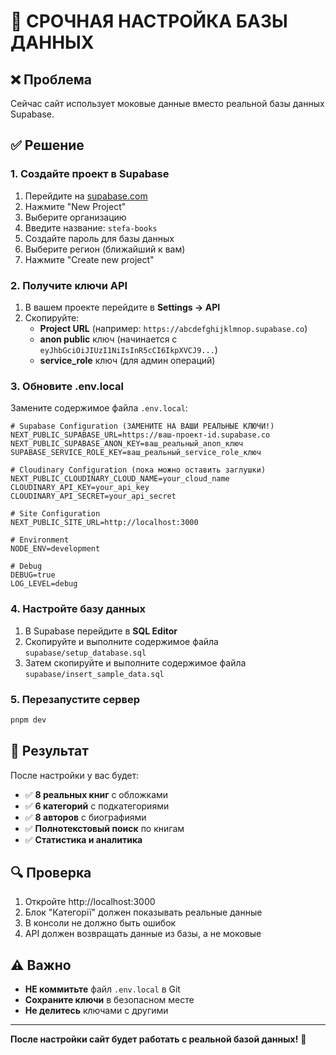 # 🚀 СРОЧНАЯ НАСТРОЙКА БАЗЫ ДАННЫХ

## ❌ Проблема
Сейчас сайт использует моковые данные вместо реальной базы данных Supabase.

## ✅ Решение

### 1. Создайте проект в Supabase

1. Перейдите на [supabase.com](https://supabase.com/dashboard)
2. Нажмите "New Project"
3. Выберите организацию
4. Введите название: `stefa-books`
5. Создайте пароль для базы данных
6. Выберите регион (ближайший к вам)
7. Нажмите "Create new project"

### 2. Получите ключи API

1. В вашем проекте перейдите в **Settings → API**
2. Скопируйте:
   - **Project URL** (например: `https://abcdefghijklmnop.supabase.co`)
   - **anon public** ключ (начинается с `eyJhbGciOiJIUzI1NiIsInR5cCI6IkpXVCJ9...`)
   - **service_role** ключ (для админ операций)

### 3. Обновите .env.local

Замените содержимое файла `.env.local`:

```env
# Supabase Configuration (ЗАМЕНИТЕ НА ВАШИ РЕАЛЬНЫЕ КЛЮЧИ!)
NEXT_PUBLIC_SUPABASE_URL=https://ваш-проект-id.supabase.co
NEXT_PUBLIC_SUPABASE_ANON_KEY=ваш_реальный_anon_ключ
SUPABASE_SERVICE_ROLE_KEY=ваш_реальный_service_role_ключ

# Cloudinary Configuration (пока можно оставить заглушки)
NEXT_PUBLIC_CLOUDINARY_CLOUD_NAME=your_cloud_name
CLOUDINARY_API_KEY=your_api_key
CLOUDINARY_API_SECRET=your_api_secret

# Site Configuration
NEXT_PUBLIC_SITE_URL=http://localhost:3000

# Environment
NODE_ENV=development

# Debug
DEBUG=true
LOG_LEVEL=debug
```

### 4. Настройте базу данных

1. В Supabase перейдите в **SQL Editor**
2. Скопируйте и выполните содержимое файла `supabase/setup_database.sql`
3. Затем скопируйте и выполните содержимое файла `supabase/insert_sample_data.sql`

### 5. Перезапустите сервер

```bash
pnpm dev
```

## 🎯 Результат

После настройки у вас будет:
- ✅ **8 реальных книг** с обложками
- ✅ **6 категорий** с подкатегориями  
- ✅ **8 авторов** с биографиями
- ✅ **Полнотекстовый поиск** по книгам
- ✅ **Статистика и аналитика**

## 🔍 Проверка

1. Откройте http://localhost:3000
2. Блок "Категорії" должен показывать реальные данные
3. В консоли не должно быть ошибок
4. API должен возвращать данные из базы, а не моковые

## ⚠️ Важно

- **НЕ коммитьте** файл `.env.local` в Git
- **Сохраните ключи** в безопасном месте
- **Не делитесь** ключами с другими

---

**После настройки сайт будет работать с реальной базой данных!** 🎉
